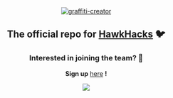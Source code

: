 <div align="center">
    <!--     <img src="../assets/Icon.svg"> -->
    <a href="https://fontmeme.com/graffiti-creator/"><img src="https://fontmeme.com/permalink/230914/53ec30feeeb2ac32b55ef78d67a815e5.png" alt="graffiti-creator" border="0"></a> 
    <br>


## The official repo for [HawkHacks](https://hawkhacks.ca/) :bird:

### Interested in joining the team? 📑
**Sign up** [here](https://hiring.hawkhacks.ca/) **!**


<img src="https://github.com/LaurierHawkHacks/Landing/blob/main/src/assets/illustration_4.svg"/>
</div>
